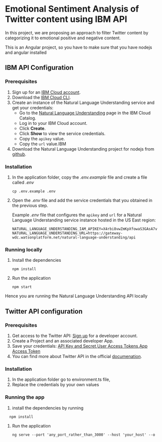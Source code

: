 
# Emotional Sentiment Analysis of Twitter content using IBM API

In this project, we are proposing an approach to filter Twitter content by categorizing it to emotional positive and negative content.

This is an Angular project, so you have to make sure that you have nodejs and angular installed 


## IBM API Configuration 
### Prerequisites

1. Sign up for an [IBM Cloud account](https://cloud.ibm.com/registration).
1. Download the [IBM Cloud CLI](https://cloud.ibm.com/docs/cli?topic=cli-getting-started#overview).
1. Create an instance of the Natural Language Understanding service and get your credentials:
   - Go to the [Natural Language Understanding](https://cloud.ibm.com/catalog/services/natural-language-understanding) page in the IBM Cloud Catalog.
   - Log in to your IBM Cloud account.
   - Click **Create**.
   - Click **Show** to view the service credentials.
   - Copy the `apikey` value.
   - Copy the `url` value.IBM
1. Download the Natural Language Understanding project for nodejs from [github](https://github.com/watson-developer-cloud/natural-language-understanding-nodejs).

### Installation 

1. In the application folder, copy the _.env.example_ file and create a file called _.env_

   ```
   cp .env.example .env
   ```

2. Open the _.env_ file and add the service credentials that you obtained in the previous step.

   Example _.env_ file that configures the `apikey` and `url` for a Natural Language Understanding service instance hosted in the US East region:

   ```
   NATURAL_LANGUAGE_UNDERSTANDING_IAM_APIKEY=X4rbi8vwZmKpXfowaS3GAsA7vdy17Qh7km5D6EzKLHL2
   NATURAL_LANGUAGE_UNDERSTANDING_URL=https://gateway-wdc.watsonplatform.net/natural-language-understanding/api
   ```

### Running locally

1. Install the dependencies

   ```
   npm install
   ```

1. Run the application

   ```
   npm start
   ```
Hence you are running the Natural Language Understanding API locally 


## Twitter API configuration

### Prerequisites

1. Get access to the Twitter API: [Sign up](https://developer.twitter.com/en/portal/petition/essential/basic-info)  for a developer account.
1. Create a Project and an associated developer App.
1. Save your credentials: [API Key and Secret](https://developer.twitter.com/content/developer-twitter/en/docs/authentication/oauth-1-0a/api-key-and-secret),[User Access Tokens](https://developer.twitter.com/content/developer-twitter/en/docs/authentication/oauth-1-0a/obtaining-user-access-tokens),[App Access Token](https://developer.twitter.com/content/developer-twitter/en/docs/authentication/oauth-2-0/bearer-tokens)
1. You can find more about Twitter API in the official [documenation](https://developer.twitter.com/en/docs).


### Installation
1. In the application folder go to environment.ts file, 
1. Replace the credentials by your own values 

### Running the app 

1. install the dependencies by running 
 ```
   npm install
   ```
1. Run the application

   ```
   ng serve --port 'any_port_rather_than_3000' --host 'your_host' --o
   ```